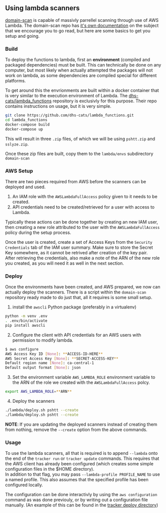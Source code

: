 ## Using lambda scanners

[domain-scan](https://github.com/cds-snc/domain-scan) is capable of massivly parrellel scanning through use of AWS Lambda.
The domain-scan repo has [it's own documentation](https://github.com/cds-snc/domain-scan/docs/lambda.md) on the subject that we encourage you to go read, but here are some basics to get you setup and going.


### Build
To deploy the functions to lambda, first an **environment** (compiled and packaged dependencies) must be built. This can technically be done on any computer, but most likely when actually attempted the packages will not work on lambda, as some dependencies are compiled special for different platforms.

To get around this the envrionments are built within a docker container that is very similar to the execution environment of Lambda. The [dhs-cats/lambda_functions](https://github.com/dhs-cats/lambda_functions) repository is exclusivly for this purpose. Their repo contains instructions on usage, but it is very simple.
```bash
git clone https://github.com/dhs-cats/lambda_functions.git
cd lambda_functions
docker-compose build
docker-compose up
```

This will result in three `.zip` files, of which we will be using `pshtt.zip` and `sslyze.zip`.

Once these zip files are built, copy them to the `lambda/envs` subdirectory `domain-scan`


### AWS Setup
There are two pieces required from AWS before the scanners can be deployed and used.
1. An IAM role with the `AWSLambdaFullAccess` policy given to it needs to be created.
2. API credentials need to be created/retrieved for a user with access to Lambda.

Typically these actions can be done together by creating an new IAM user, then creating a new role attributed to the user with the `AWSLambdaFullAccess` policy during the setup process.

Once the user is created, create a set of Access Keys from the `Security Credentials` tab of the IAM user summary. Make sure to store the Secret Key somewhere, as it cannot be retrived after creation of the key pair.  
After retrieving the credentials, also make a note of the ARN of the new role you created, as you will need it as well in the next section.


### Deploy
Once the environments have been created, and AWS prepared, we now can actually deploy the scanners. There is a script within the `domain-scan` repository ready made to do just that, all it requires is some small setup.
1. install the `awscli` Python package (preferably in a virtualenv)
```bash
python -m venv .env
. .env/bin/activate
pip install awscli
```
2. Configure the client with API credentials for an AWS users with permission to modify lambda. 
```bash
$ aws configure
AWS Access Key ID [None]: **ACCESS-ID-HERE**
AWS Secret Access Key [None]: **SECRET-ACCESS-KEY**
Default region name [None]: ca-central-1
Default output format [None]: json
```
3. Set the environment variable `AWS_LAMBDA_ROLE` environment variable to the ARN of the role we created with the `AWSLambdaFullAccess` polcy.
```bash
export AWS_LAMBDA_ROLE=**ARN**
```
4. Deploy the scanners
```bash
./lambda/deploy.sh pshtt --create
./lambda/deploy.sh pshtt --create
```

**NOTE**: If you are updating the deployed scanners instead of creating them from nothing, remove the `--create` option from the above commands.

### Usage
To use the lambda scanners, all that is required is to append `--lambda` onto the end of the `tracker run` or `tracker update` commands. This requires that the AWS client has already been configured (which creates some simple configuration files in the $HOME directory).  
In addition to that flag, you may pass `--lambda-profile PROFILE_NAME` to use a named profile. This also assumes that the specified profile has been configured locally.

The configuration can be done interactivly by using the `aws configuration` command as was done previouly, or by writing out a configuration file manually. (An example of this can be found in the [tracker deploy directory](../tracker/deploy/scan.sh))
